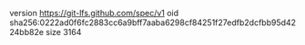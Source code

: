 version https://git-lfs.github.com/spec/v1
oid sha256:0222ad0f6fc2883cc6a9bff7aaba6298cf84251f27edfb2dcfbb95d4224bb82e
size 3164
